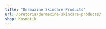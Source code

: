 ```yaml
---
title: "Dermaxine Skincare Products"
url: /pretoria/dermaxine-skincare-products/
shop: Kosmetik
---
```

